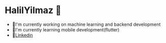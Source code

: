 # HalilYilmaz 👋

- 🚀I'm currently working on machine learning and backend development
- 🚀I'm currently learning mobile development(flutter)
- 🚀[Linkedin](https://www.linkedin.com/feed/)
